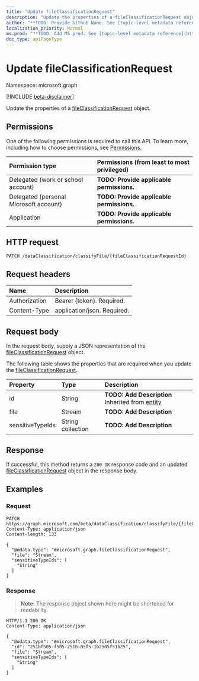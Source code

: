 ```yaml
---
title: "Update fileClassificationRequest"
description: "Update the properties of a fileClassificationRequest object."
author: "**TODO: Provide Github Name. See [topic-level metadata reference](https://msgo.azurewebsites.net/add/document/guidelines/metadata.html#topic-level-metadata)**"
localization_priority: Normal
ms.prod: "**TODO: Add MS prod. See [topic-level metadata reference](https://msgo.azurewebsites.net/add/document/guidelines/metadata.html#topic-level-metadata)**"
doc_type: apiPageType
---
```


# Update fileClassificationRequest
Namespace: microsoft.graph

[!INCLUDE [beta-disclaimer](../../includes/beta-disclaimer.md)]

Update the properties of a [fileClassificationRequest](../resources/fileclassificationrequest.md) object.

## Permissions
One of the following permissions is required to call this API. To learn more, including how to choose permissions, see [Permissions](/graph/permissions-reference).

|Permission type|Permissions (from least to most privileged)|
|:---|:---|
|Delegated (work or school account)|**TODO: Provide applicable permissions.**|
|Delegated (personal Microsoft account)|**TODO: Provide applicable permissions.**|
|Application|**TODO: Provide applicable permissions.**|

## HTTP request

<!-- {
  "blockType": "ignored"
}
-->
``` http
PATCH /dataClassification/classifyFile/{fileClassificationRequestId}
```

## Request headers
|Name|Description|
|:---|:---|
|Authorization|Bearer {token}. Required.|
|Content-Type|application/json. Required.|

## Request body
In the request body, supply a JSON representation of the [fileClassificationRequest](../resources/fileclassificationrequest.md) object.

The following table shows the properties that are required when you update the [fileClassificationRequest](../resources/fileclassificationrequest.md).

|Property|Type|Description|
|:---|:---|:---|
|id|String|**TODO: Add Description** Inherited from [entity](../resources/entity.md)|
|file|Stream|**TODO: Add Description**|
|sensitiveTypeIds|String collection|**TODO: Add Description**|



## Response

If successful, this method returns a `200 OK` response code and an updated [fileClassificationRequest](../resources/fileclassificationrequest.md) object in the response body.

## Examples

### Request
<!-- {
  "blockType": "request",
  "name": "update_fileclassificationrequest"
}
-->
``` http
PATCH https://graph.microsoft.com/beta/dataClassification/classifyFile/{fileClassificationRequestId}
Content-Type: application/json
Content-length: 133

{
  "@odata.type": "#microsoft.graph.fileClassificationRequest",
  "file": "Stream",
  "sensitiveTypeIds": [
    "String"
  ]
}
```


### Response
>**Note:** The response object shown here might be shortened for readability.
<!-- {
  "blockType": "response",
  "truncated": true
}
-->
``` http
HTTP/1.1 200 OK
Content-Type: application/json

{
  "@odata.type": "#microsoft.graph.fileClassificationRequest",
  "id": "251bf505-f505-251b-05f5-1b2505f51b25",
  "file": "Stream",
  "sensitiveTypeIds": [
    "String"
  ]
}
```

